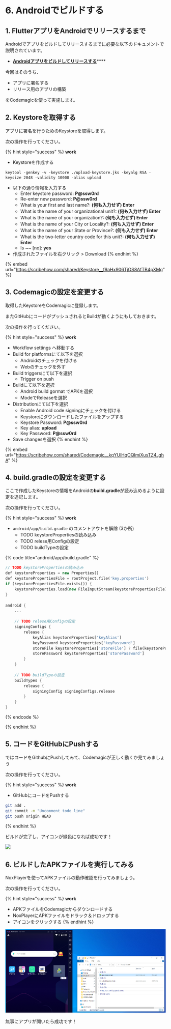 # 6. Androidでビルドする

## 1. FlutterアプリをAndroidでリリースするまで

Androidでアプリをビルドしてリリースするまでに必要な以下のドキュメントで説明されています。

* [**Androidアプリをビルドしてリリースする**](https://docs.flutter.dev/deployment/android)****

今回はそのうち、

* アプリに署名する
* リリース用のアプリの構築

をCodemagicを使って実施します。

## 2. Keystoreを取得する

アプリに署名を行うためのKeystoreを取得します。

次の操作を行ってください。

{% hint style="success" %}
**work**

* Keystoreを作成する

```
keytool -genkey -v -keystore ./upload-keystore.jks -keyalg RSA -keysize 2048 -validity 10000 -alias upload
```

* 以下の通り情報を入力する
  * Enter keystore password: **P@ssw0rd**
  * Re-enter new password: **P@ssw0rd**
  * What is your first and last name?: **(何も入力せず) Enter**
  * What is the name of your organizational unit?: **(何も入力せず) Enter**
  * What is the name of your organization?: **(何も入力せず) Enter**
  * What is the name of your City or Locality?: **(何も入力せず) Enter**
  * What is the name of your State or Province?: **(何も入力せず) Enter**
  * What is the two-letter country code for this unit?: **(何も入力せず) Enter**
  * Is \~\~ \[no]: **yes**
* 作成されたファイルを右クリック > Download
{% endhint %}

{% embed url="https://scribehow.com/shared/Keystore__f9aHx906TjOS8AfTB4pXMg" %}

## 3. Codemagicの設定を変更する

取得したKeystoreをCodemagicに登録します。

またGitHubにコードがプッシュされるとBuildが動くようにもしておきます。

次の操作を行ってください。

{% hint style="success" %}
**work**

* Workflow settings へ移動する
* Build for platformsにて以下を選択
  * Androidのチェックを付ける
  * Webのチェックを外す
* Build triggersにて以下を選択
  * Trigger on push
* Buildにて以下を選択
  * Android build gormat でAPKを選択
  * ModeでReleaseを選択
* Distributionにて以下を選択
  * Enable Android code signingにチェックを付ける
  * Keystoreにダウンロードしたファイルをアップする
  * Keystore Password: **P@ssw0rd**
  * Key alias: **upload**
  * Key Password: **P@ssw0rd**
* Save changesを選択
{% endhint %}

{% embed url="https://scribehow.com/shared/Codemagic__kqYUlHqOQImiXusTZ4_ghA" %}



## 4. **build.gradleの設定を変更する**

ここで作成したKeystoreの情報をAndroidの**build.gradle**が読み込めるように設定を追記します。

次の操作を行ってください。

{% hint style="success" %}
**work**

* `android/app/build.gradle` のコメントアウトを解除 (3か所)
  * TODO keystorePropertiesの読み込み
  * TODO relese用Configの設定
  * TODO buildTypeの設定

{% code title="android/app/build.gradle" %}
```dart
// TODO keystorePropertiesの読み込み
def keystoreProperties = new Properties()   
def keystorePropertiesFile = rootProject.file('key.properties')
if (keystorePropertiesFile.exists()) {
    keystoreProperties.load(new FileInputStream(keystorePropertiesFile))
}

android {
    ...

    // TODO relese用Configの設定
    signingConfigs {
        release {
            keyAlias keystoreProperties['keyAlias']
            keyPassword keystoreProperties['keyPassword']
            storeFile keystoreProperties['storeFile'] ? file(keystoreProperties['storeFile']) : null
            storePassword keystoreProperties['storePassword']
        }
    }

    // TODO buildTypeの設定
    buildTypes {
        release {
            signingConfig signingConfigs.release
        }
    }
}
```
{% endcode %}


{% endhint %}

## 5. コードをGitHubにPushする

ではコードをGithubにPushしてみて、Codemagicが正しく動くか見てみましょう

次の操作を行ってください。

{% hint style="success" %}
**work**

* GitHubにコードをPushする

```bash
git add .
git commit -m "Uncomment todo line"
git push origin HEAD
```
{% endhint %}

ビルドが完了し、アイコンが緑色になれば成功です！

![](.gitbook/assets/android\_build\_success.png)

## 6. ビルドしたAPKファイルを実行してみる

NoxPlayerを使ってAPKファイルの動作確認を行ってみましょう。

次の操作を行ってください。

{% hint style="success" %}
**work**

* APKファイルをCodemagicからダウンロードする
* NoxPlayerにAPKファイルをドラック＆ドロップする
* アイコンをクリックする
{% endhint %}

![](<.gitbook/assets/image (9) (1).png>)

無事にアプリが開いたら成功です！
